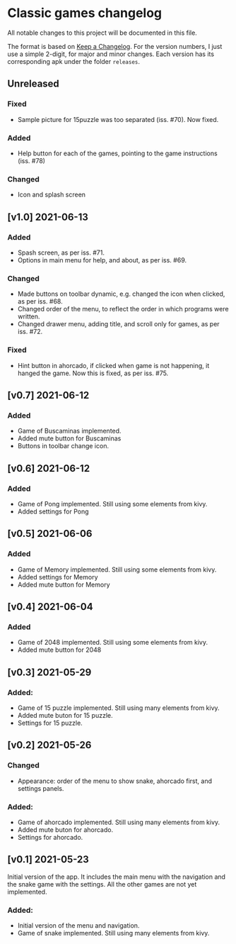 # Classic games changelog

All notable changes to this project will be documented in this file.

The format is based on [Keep a Changelog](https://keepachangelog.com/en/1.0.0/). For the version numbers, I just use a simple 2-digit, for major and minor changes. Each version has its corresponding apk under the folder `releases`.


## Unreleased

### Fixed
- Sample picture for 15puzzle was too separated (iss. #70). Now fixed.

### Added
- Help button for each of the games, pointing to the game instructions (iss. #78)


### Changed
- Icon and splash screen


## [v1.0] 2021-06-13

### Added
- Spash screen, as per iss. #71.
- Options in main menu for help, and about, as per iss. #69.


### Changed
- Made buttons on toolbar dynamic, e.g. changed the icon when clicked, as per iss. #68.
- Changed order of the menu, to reflect the order in which programs were written.
- Changed drawer menu, adding title, and scroll only for games, as per iss. #72.

### Fixed
- Hint button in ahorcado, if clicked when game is not happening, it hanged the game. Now this is fixed, as per iss. #75.


## [v0.7] 2021-06-12

### Added
- Game of Buscaminas implemented.
- Added mute button for Buscaminas
- Buttons in toolbar change icon.



## [v0.6] 2021-06-12

### Added
- Game of Pong implemented. Still using some elements from kivy.
- Added settings for Pong


## [v0.5] 2021-06-06

### Added
- Game of Memory implemented. Still using some elements from kivy.
- Added settings for Memory
- Added mute button for Memory


## [v0.4] 2021-06-04

### Added
- Game of 2048 implemented. Still using some elements from kivy.
- Added mute button for 2048


## [v0.3] 2021-05-29

### Added:
- Game of 15 puzzle implemented. Still using many elements from kivy.
- Added mute buton for 15 puzzle.
- Settings for 15 puzzle.


## [v0.2] 2021-05-26

### Changed
- Appearance: order of the menu to show snake, ahorcado first, and settings panels.

### Added:
- Game of ahorcado implemented. Still using many elements from kivy.
- Added mute buton for ahorcado.
- Settings for ahorcado.


## [v0.1] 2021-05-23

Initial version of the app. It includes the main menu with the navigation and the snake game with the settings. All the other games are not yet implemented.

### Added:
- Initial version of the menu and navigation.
- Game of snake implemented. Still using many elements from kivy.
